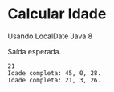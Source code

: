 # Calcular Idade
 Usando LocalDate Java 8

Saída esperada.
~~~
21
Idade completa: 45, 0, 28.
Idade completa: 21, 3, 26.
~~~